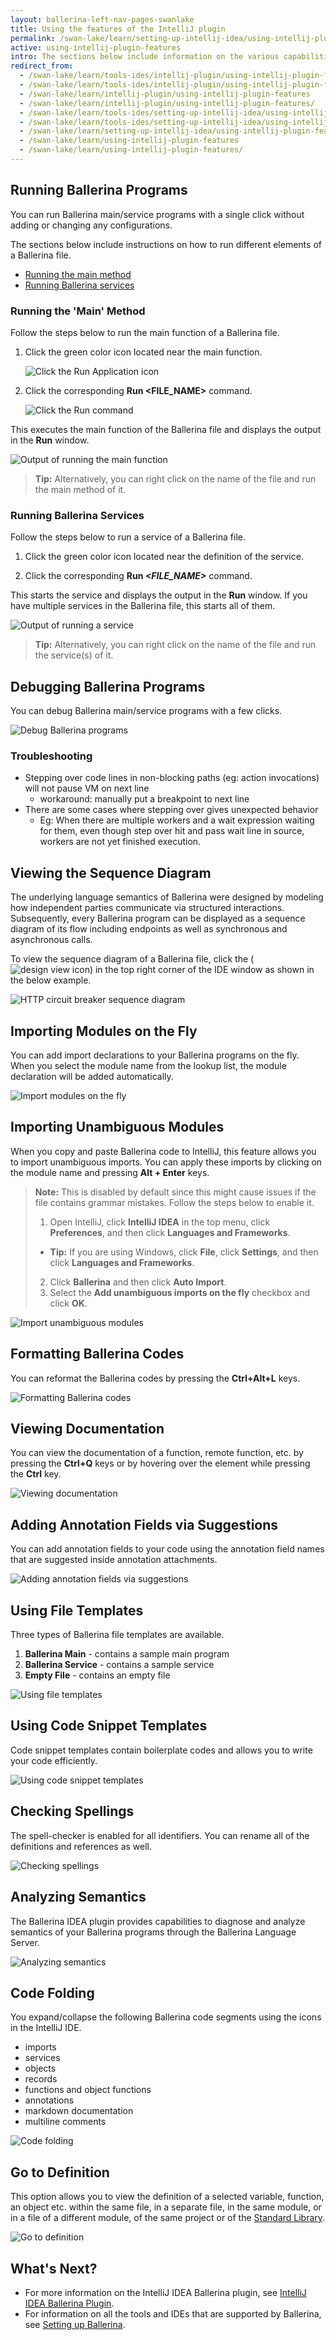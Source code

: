 ```yaml
---
layout: ballerina-left-nav-pages-swanlake
title: Using the features of the IntelliJ plugin
permalink: /swan-lake/learn/setting-up-intellij-idea/using-intellij-plugin-features/
active: using-intellij-plugin-features
intro: The sections below include information on the various capabilities that are facilitated by the IntelliJ Ballerina plugin for the development process.
redirect_from:
  - /swan-lake/learn/tools-ides/intellij-plugin/using-intellij-plugin-features
  - /swan-lake/learn/tools-ides/intellij-plugin/using-intellij-plugin-features/
  - /swan-lake/learn/intellij-plugin/using-intellij-plugin-features
  - /swan-lake/learn/intellij-plugin/using-intellij-plugin-features/
  - /swan-lake/learn/tools-ides/setting-up-intellij-idea/using-intellij-plugin-features
  - /swan-lake/learn/tools-ides/setting-up-intellij-idea/using-intellij-plugin-features/
  - /swan-lake/learn/setting-up-intellij-idea/using-intellij-plugin-features
  - /swan-lake/learn/using-intellij-plugin-features
  - /swan-lake/learn/using-intellij-plugin-features/
---
```


## Running Ballerina Programs

You can run Ballerina main/service programs with a single click without adding or changing any configurations.

The sections below include instructions on how to run different elements of a Ballerina file.

- [Running the main method](#running-the-main-method)
- [Running Ballerina services](#running-ballerina-services)

### Running the 'Main' Method

Follow the steps below to run the main function of a Ballerina file.

1. Click the green color icon located near the main function.

    ![Click the Run Application icon](/swan-lake/learn/images/run-application-icon.png)

2. Click the corresponding **Run <FILE_NAME>** command.

    ![Click the Run command](/swan-lake/learn/images/select-run-command.png)

This executes the main function of the Ballerina file and displays the output in the **Run** window.

![Output of running the main function](/swan-lake/learn/images/output-of-main-function.png)

> **Tip:** Alternatively, you can right click on the name of the file and run the main method of it.

### Running Ballerina Services

Follow the steps below to run a service of a Ballerina file.

1. Click the green color icon located near the definition of the service.

2. Click the corresponding **Run *<FILE_NAME>*** command.

This starts the service and displays the output in the **Run** window. If you have multiple services in the Ballerina file, this starts all of them.

![Output of running a service](/swan-lake/learn/images/output-of-ballerina-service.png)

> **Tip:** Alternatively, you can right click on the name of the file and run the service(s) of it.


## Debugging Ballerina Programs

You can debug Ballerina main/service programs with a few clicks.

![Debug Ballerina programs](/swan-lake/learn/images/debug-ballerina-intellij.gif)

### Troubleshooting
- Stepping over code lines in non-blocking paths (eg: action invocations) will not pause VM on next line
    - workaround: manually put a breakpoint to next line
- There are some cases where stepping over gives unexpected behavior
    - Eg: When there are multiple workers and a wait expression waiting for them, even though step over hit and pass wait line in source, workers are not yet finished execution.

## Viewing the Sequence Diagram

The underlying language semantics of Ballerina were designed by modeling how independent parties communicate via structured interactions. Subsequently, every Ballerina program can be displayed as a sequence diagram of its flow including endpoints as well as synchronous and asynchronous calls.

To view the sequence diagram of a Ballerina file, click the (![design view icon](https://raw.githubusercontent.com/ballerina-platform/ballerina-lang/2fd0bdd4e7d081adf23901ed65eca32623d81889/tool-plugins/vscode/docs/show-diagram-icon.png)) in the top right corner of the IDE window as shown in the below example.

![HTTP circuit breaker sequence diagram](/swan-lake/learn/images/circuit-breaker-sequence-diagram.gif)

## Importing Modules on the Fly

You can add import declarations to your Ballerina programs on the fly. When you select the module name from the lookup list, the module declaration will be added automatically.

![Import modules on the fly](/swan-lake/learn/images/import-modules-on-the-fly.gif)

## Importing Unambiguous Modules 

When you copy and paste Ballerina code to IntelliJ, this feature allows you to import unambiguous imports. You can apply these imports by clicking on the module name and pressing **Alt + Enter** keys.

>**Note:** This is disabled by default since this might cause issues if the file contains grammar mistakes. Follow the steps below to enable it.
>1. Open IntelliJ, click **IntelliJ IDEA** in the top menu, click **Preferences**, and then click **Languages and Frameworks**. 
>- **Tip:** If you are using Windows, click **File**, click **Settings**, and then click **Languages and Frameworks**.
>2. Click **Ballerina** and then click **Auto Import**.
>3. Select the **Add unambiguous imports on the fly** checkbox and click **OK**.

![Import unambiguous modules](/swan-lake/learn/images/import-unambiguous-modules.gif)

## Formatting Ballerina Codes

You can reformat the Ballerina codes by pressing the **Ctrl+Alt+L** keys.

![Formatting Ballerina codes](/swan-lake/learn/images/format-code.gif)

## Viewing Documentation

You can view the documentation of a function, remote function, etc. by pressing the **Ctrl+Q** keys or by hovering over the element while pressing the **Ctrl** key.

![Viewing documentation](/swan-lake/learn/images/view-documentation.gif)

## Adding Annotation Fields via Suggestions

You can add annotation fields to your code using the annotation field names that are suggested inside annotation attachments.

![Adding annotation fields via suggestions](/swan-lake/learn/images/annotation-field-suggestion.gif)

## Using File Templates

Three types of Ballerina file templates are available.

1. **Ballerina Main** - contains a sample main program
2. **Ballerina Service** - contains a sample service
3. **Empty File** - contains an empty file

![Using file templates](/swan-lake/learn/images/file-templates.gif)

## Using Code Snippet Templates

Code snippet templates contain boilerplate codes and allows you to write your code efficiently. 

![Using code snippet templates](/swan-lake/learn/images/code-snippet-templates.gif)

## Checking Spellings

The spell-checker is enabled for all identifiers. You can rename all of the definitions and references as well.

![Checking spellings](/swan-lake/learn/images/check-spellings.gif)

## Analyzing Semantics

The Ballerina IDEA plugin provides capabilities to diagnose and analyze semantics of your Ballerina programs through the Ballerina Language Server.

![Analyzing semantics](/swan-lake/learn/images/analyzing-semantics.gif)

## Code Folding

You expand/collapse the following Ballerina code segments using the icons in the IntelliJ IDE.

- imports
- services 
- objects
- records
- functions and object functions
- annotations
- markdown documentation
- multiline comments
 
![Code folding](/swan-lake/learn/images/code-folding.gif)

## Go to Definition

This option allows you to view the definition of a selected variable, function, an object etc. within the same file, in a separate file, in the same module, or in a file of a different module, of the same project or of the [Standard Library](/swan-lake/learn/api-docs/ballerina/).

![Go to definition](/swan-lake/learn/images/go-to-definition-intellij.gif)

## What's Next?

- For more information on the IntelliJ IDEA Ballerina plugin, see [IntelliJ IDEA Ballerina Plugin](/swan-lake/learn/intellij-plugin).
- For information on all the tools and IDEs that are supported by Ballerina, see [Setting up Ballerina](/swan-lake/learn/installing-ballerina/).
